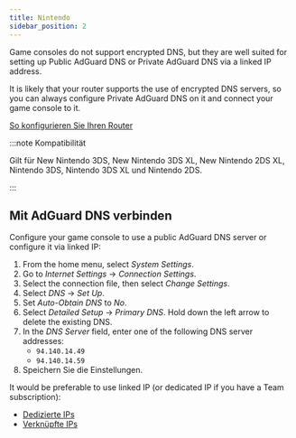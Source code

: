 ```yaml
---
title: Nintendo
sidebar_position: 2
---
```


Game consoles do not support encrypted DNS, but they are well suited for setting up Public AdGuard DNS or Private AdGuard DNS via a linked IP address.

It is likely that your router supports the use of encrypted DNS servers, so you can always configure Private AdGuard DNS on it and connect your game console to it.

[So konfigurieren Sie Ihren Router](/private-dns/connect-devices/routers/routers.md)

:::note Kompatibilität

Gilt für New Nintendo 3DS, New Nintendo 3DS XL, New Nintendo 2DS XL, Nintendo 3DS, Nintendo 3DS XL und Nintendo 2DS.

:::

## Mit AdGuard DNS verbinden

Configure your game console to use a public AdGuard DNS server or configure it via linked IP:

1. From the home menu, select _System Settings_.
2. Go to _Internet Settings_ → _Connection Settings_.
3. Select the connection file, then select _Change Settings_.
4. Select _DNS_ → _Set Up_.
5. Set _Auto-Obtain DNS_ to _No_.
6. Select _Detailed Setup_ → _Primary DNS_. Hold down the left arrow to delete the existing DNS.
7. In the _DNS Server_ field, enter one of the following DNS server addresses:
   - `94.140.14.49`
   - `94.140.14.59`
8. Speichern Sie die Einstellungen.

It would be preferable to use linked IP (or dedicated IP if you have a Team subscription):

- [Dedizierte IPs](/private-dns/connect-devices/other-options/dedicated-ip.md)
- [Verknüpfte IPs](/private-dns/connect-devices/other-options/linked-ip.md)
